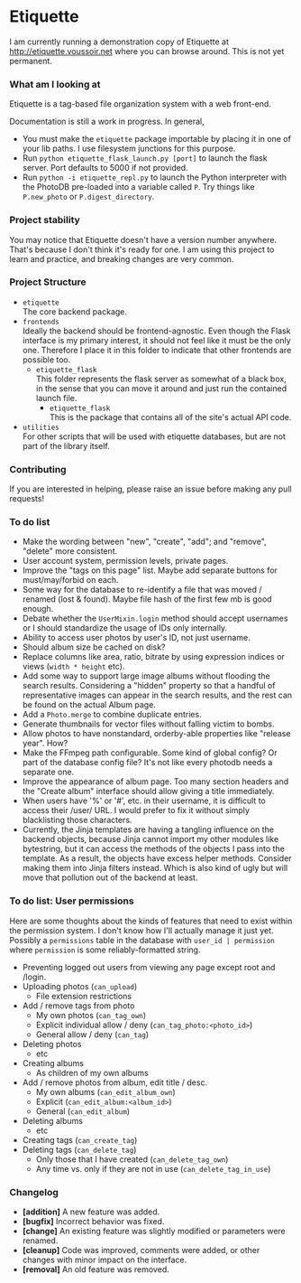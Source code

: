 Etiquette
=========

I am currently running a demonstration copy of Etiquette at http://etiquette.voussoir.net where you can browse around. This is not yet permanent.

### What am I looking at

Etiquette is a tag-based file organization system with a web front-end.

Documentation is still a work in progress. In general,

- You must make the `etiquette` package importable by placing it in one of your lib paths. I use filesystem junctions for this purpose.
- Run `python etiquette_flask_launch.py [port]` to launch the flask server. Port defaults to 5000 if not provided.
- Run `python -i etiquette_repl.py` to launch the Python interpreter with the PhotoDB pre-loaded into a variable called `P`. Try things like `P.new_photo` or `P.digest_directory`.

### Project stability

You may notice that Etiquette doesn't have a version number anywhere. That's because I don't think it's ready for one. I am using this project to learn and practice, and breaking changes are very common.

### Project Structure

- `etiquette`  
    The core backend package.
- `frontends`  
    Ideally the backend should be frontend-agnostic. Even though the Flask interface is my primary interest, it should not feel like it must be the only one. Therefore I place it in this folder to indicate that other frontends are possible too.
    - `etiquette_flask`  
    This folder represents the flask server as somewhat of a black box, in the sense that you can move it around and just run the contained launch file.
        - `etiquette_flask`  
        This is the package that contains all of the site's actual API code.
- `utilities`  
    For other scripts that will be used with etiquette databases, but are not part of the library itself.

### Contributing

If you are interested in helping, please raise an issue before making any pull requests!

### To do list
- Make the wording between "new", "create", "add"; and "remove", "delete" more consistent.
- User account system, permission levels, private pages.
- Improve the "tags on this page" list. Maybe add separate buttons for must/may/forbid on each.
- Some way for the database to re-identify a file that was moved / renamed (lost & found). Maybe file hash of the first few mb is good enough.
- Debate whether the `UserMixin.login` method should accept usernames or I should standardize the usage of IDs only internally.
- Ability to access user photos by user's ID, not just username.
- Should album size be cached on disk?
- Replace columns like area, ratio, bitrate by using expression indices or views (`width * height` etc).
- Add some way to support large image albums without flooding the search results. Considering a "hidden" property so that a handful of representative images can appear in the search results, and the rest can be found on the actual Album page.
- Add a `Photo.merge` to combine duplicate entries.
- Generate thumbnails for vector files without falling victim to bombs.
- Allow photos to have nonstandard, orderby-able properties like "release year". How?
- Make the FFmpeg path configurable. Some kind of global config? Or part of the database config file? It's not like every photodb needs a separate one.
- Improve the appearance of album page. Too many section headers and the "Create album" interface should allow giving a title immediately.
- When users have '%' or '#', etc. in their username, it is difficult to access their /user/ URL. I would prefer to fix it without simply blacklisting those characters.
- Currently, the Jinja templates are having a tangling influence on the backend objects, because Jinja cannot import my other modules like bytestring, but it can access the methods of the objects I pass into the template. As a result, the objects have excess helper methods. Consider making them into Jinja filters instead. Which is also kind of ugly but will move that pollution out of the backend at least.

### To do list: User permissions
Here are some thoughts about the kinds of features that need to exist within the permission system. I don't know how I'll actually manage it just yet. Possibly a `permissions` table in the database with `user_id | permission` where `permission` is some reliably-formatted string.

- Preventing logged out users from viewing any page except root and /login.
- Uploading photos (`can_upload`)
    - File extension restrictions
- Add / remove tags from photo
    - My own photos (`can_tag_own`)
    - Explicit individual allow / deny (`can_tag_photo:<photo_id>`)
    - General allow / deny (`can_tag`)
- Deleting photos
    - etc
- Creating albums
    - As children of my own albums
- Add / remove photos from album, edit title / desc.
    - My own albums (`can_edit_album_own`)
    - Explicit (`can_edit_album:<album_id>`)
    - General (`can_edit_album`)
- Deleting albums
    - etc
- Creating tags (`can_create_tag`)
- Deleting tags (`can_delete_tag`)
    - Only those that I have created (`can_delete_tag_own`)
    - Any time vs. only if they are not in use (`can_delete_tag_in_use`)

### Changelog

- **[addition]** A new feature was added.
- **[bugfix]** Incorrect behavior was fixed.
- **[change]** An existing feature was slightly modified or parameters were renamed.
- **[cleanup]** Code was improved, comments were added, or other changes with minor impact on the interface.
- **[removal]** An old feature was removed.

&nbsp;
